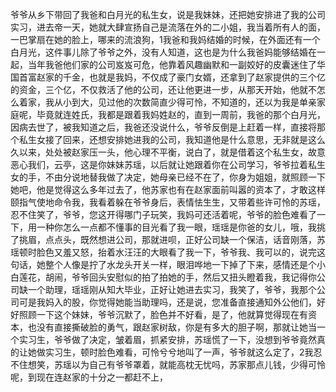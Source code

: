 爷爷从乡下带回了我爸和白月光的私生女，说是我妹妹，还把她安排进了我的公司实习，进去帝一天，她就大肆宣扬自己是流落在外的二小姐，我当着所有人的面，一巴掌扇在她的脸上，哪来的流浪狗，1我爸和我妈结婚的时候，在外面还有一个白月光，这件事儿除了爷爷之外，没有人知道，这也是为什么我爸妈能够结婚在一起，当年我爸他们家的公司岌岌可危，他靠着风趣幽默和一副姣好的皮囊迷住了华国首富赵家的千金，也就是我妈，不仅成了豪门女婿，还拿到了赵家提供的三个亿的资金，三个亿，不仅救活了他的公司，还让他更进一步，从那天开始，他就不怎么着家，我从小到大，见过他的次数简直少得可怜，不知道的，还以为我是单亲家庭呢，毕竟就连姓氏，我都是跟着我妈姓赵的，直到一周前，我爸的那个白月光，因病去世了，被我知道之后，我爸还没说什么，爷爷反倒是上赶着一样，直接将那个私生女接了回来，还想安排她进我的公司，我知道他是什么意思，无非就是这么久以来，处处被赵家压一头，他心理不平衡，说白了，就是借着这个私生女，故意恶心我们，云亭，这是你妹妹苏瑶，以后就让她跟着你在公司学习，爷爷拉着私生女的手，不由分说地替我做了决定，她母亲已经不在了，你身为姐姐，就照顾一下她吧，他是觉得这么多年过去了，他苏家也有在赵家面前叫嚣的资本了，才敢这样颐指气使地命令我，我看着躲在爷爷身后，表情怯生生，又带着些许可怜的苏瑶，忍不住笑了，爷爷，您这开得哪门子玩笑，我妈可还活着呢，爷爷的脸色难看了一下，用一种你怎么一点都不懂事的目光看了我一眼，瑶瑶是你爸的女儿，哦，我挑了挑眉，点点头，既然想进公司，那就进呗，正好公司缺一个保洁，话音刚落，苏瑶顿时脸色又羞又怒，抬着水汪汪的大眼看了我一下，爷爷我、我可以的，说完这句话，她整个人像是拧了水龙头开关一样，眼泪哗地一下掉了下来，感情还是个小白莲花，胡闹，爷爷回头安慰似的拍了拍她的手，然后又扭头瞪着我，我记得你公司缺一个助理，瑶瑶刚从知大毕业，正好让她进去实习，我笑了，爷爷，我那个公司可是我妈入的股，你觉得她能当助理吗，还是说，您准备直接通知外公他们，好好照顾一下这个妹妹，爷爷沉默了，脸色并不好看，是了，他就算觉得现在有资本，也没有直接撕破脸的勇气，跟赵家树敌，你是有多大的胆子啊，那就让她当一个实习生，爷爷做了决定，皱着眉，抓紧安排，苏瑶慌了一下，没想到爷爷竟然真的让她做实习生，顿时脸色难看，可怜兮兮地叫了一声，爷爷就这么定了，2我忍不住想笑，苏瑶以为自己有爷爷罩着，就能高枕无忧吗，苏家那点儿钱，少得可怜呢，到现在连赵家的十分之一都赶不上，